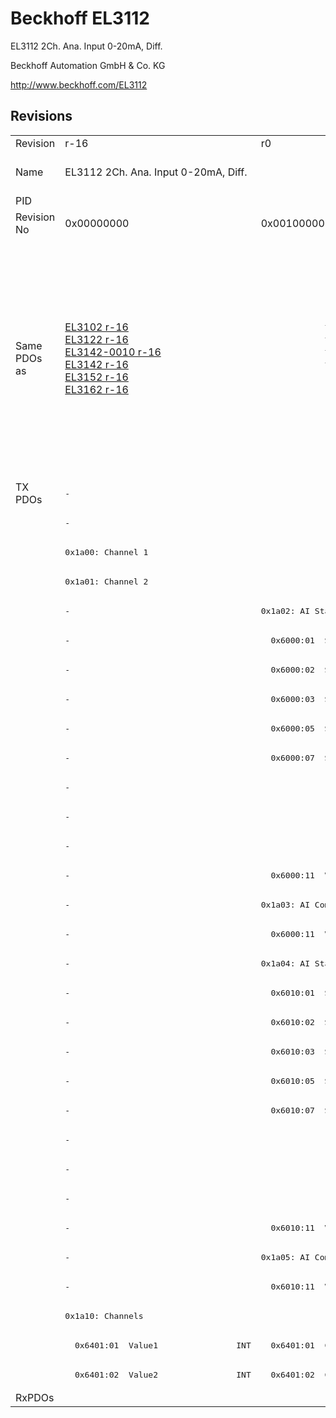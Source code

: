 # Beckhoff EL3112

EL3112 2Ch. Ana. Input 0-20mA, Diff.

Beckhoff Automation GmbH & Co. KG

http://www.beckhoff.com/EL3112

## Revisions
<table>
<tr>
<td>Revision</td>
<td>r-16</td>
<td>r0</td>
<td>r1</td>
<td>r2</td>
<td>r3</td>
<td>r9979</td>
</tr>
<tr>
<td>Name</td>
<td>EL3112 2Ch. Ana. Input 0-20mA, Diff.</td>
<td colspan=4 align="center">EL3112 2Ch. Ana Input 0-20mA, Diff.</td>
<td>EL3112 2Ch. Ana. Input 0-20mA, DIFF</td>
</tr>
<tr>
<td>PID</td>
<td colspan=6 align="center">0x0c283052</td>
</tr>
<tr>
<td>Revision No</td>
<td>0x00000000</td>
<td>0x00100000</td>
<td>0x00110000</td>
<td>0x00120000</td>
<td>0x00130000</td>
<td>0x270b0000</td>
</tr>
<tr>
<td>Same PDOs as</td>
<td><a href="EL3102.md">EL3102 r-16</a><br/><a href="EL3122.md">EL3122 r-16</a><br/><a href="EL3142-0010.md">EL3142-0010 r-16</a><br/><a href="EL3142.md">EL3142 r-16</a><br/><a href="EL3152.md">EL3152 r-16</a><br/><a href="EL3162.md">EL3162 r-16</a></td>
<td colspan=3 align="center"><a href="EL3102.md">EL3102 r0</a><br/><a href="EL3102.md">EL3102 r1</a><br/><a href="EL3102.md">EL3102 r2</a><br/><a href="EL3122.md">EL3122 r0</a><br/><a href="EL3122.md">EL3122 r1</a><br/><a href="EL3122.md">EL3122 r2</a><br/><a href="EL3142-0010.md">EL3142-0010 r0</a><br/><a href="EL3142-0010.md">EL3142-0010 r1</a><br/><a href="EL3142-0010.md">EL3142-0010 r2</a><br/><a href="EL3142-0010.md">EL3142-0010 r3</a><br/><a href="EL3142.md">EL3142 r0</a><br/><a href="EL3142.md">EL3142 r1</a><br/><a href="EL3142.md">EL3142 r2</a><br/><a href="EL3152.md">EL3152 r0</a><br/><a href="EL3152.md">EL3152 r1</a><br/><a href="EL3152.md">EL3152 r2</a><br/><a href="EL3162.md">EL3162 r0</a><br/><a href="EL3162.md">EL3162 r1</a><br/><a href="EL3162.md">EL3162 r2</a></td>
<td><a href="EL3112-0011.md">EL3112-0011 r0</a><br/><a href="EL3122.md">EL3122 r3</a><br/><a href="EL3142-0010.md">EL3142-0010 r4</a><br/><a href="EL3142-0010.md">EL3142-0010 r5</a><br/><a href="EL3142.md">EL3142 r3</a><br/><a href="EL3152.md">EL3152 r3</a><br/><a href="EL3162.md">EL3162 r3</a></td>
<td><a href="EL3122.md">EL3122 r9979</a><br/><a href="EL3142.md">EL3142 r9979</a><br/><a href="EL3142.md">EL3142 r9980</a></td>
</tr>
<tr>
<td rowspan=31 valign=top>TX PDOs</td>
<td colspan=5 align="left"><pre>-</pre></td>
<td><pre>: </pre></td>
<td></td>
</tr>
<tr>
<td colspan=5 align="left"><pre>-</pre></td>
<td><pre>: </pre></td>
</tr>
<tr>
<td colspan=5 align="left"><pre>0x1a00: Channel 1</pre></td>
<td><pre>-</pre></td>
</tr>
<tr>
<td colspan=5 align="left"><pre>0x1a01: Channel 2</pre></td>
<td><pre>-</pre></td>
</tr>
<tr>
<td><pre>-</pre></td>
<td colspan=4 align="left"><pre>0x1a02: AI Standard Channel 1</pre></td>
<td><pre>-</pre></td>
</tr>
<tr>
<td><pre>-</pre></td>
<td colspan=4 align="left"><pre>  0x6000:01  Status__Underrange    BOOL</pre></td>
<td><pre>-</pre></td>
</tr>
<tr>
<td><pre>-</pre></td>
<td colspan=4 align="left"><pre>  0x6000:02  Status__Overrange     BOOL</pre></td>
<td><pre>-</pre></td>
</tr>
<tr>
<td><pre>-</pre></td>
<td colspan=4 align="left"><pre>  0x6000:03  Status__Limit 1       BIT2</pre></td>
<td><pre>-</pre></td>
</tr>
<tr>
<td><pre>-</pre></td>
<td colspan=4 align="left"><pre>  0x6000:05  Status__Limit 2       BIT2</pre></td>
<td><pre>-</pre></td>
</tr>
<tr>
<td><pre>-</pre></td>
<td colspan=4 align="left"><pre>  0x6000:07  Status__Error         BOOL</pre></td>
<td><pre>-</pre></td>
</tr>
<tr>
<td colspan=4 align="left"><pre>-</pre></td>
<td><pre>  0x6000:0e  Status__Sync error    BOOL</pre></td>
<td><pre>-</pre></td>
</tr>
<tr>
<td colspan=4 align="left"><pre>-</pre></td>
<td><pre>  0x6000:0f  Status__TxPDO State   BOOL</pre></td>
<td><pre>-</pre></td>
</tr>
<tr>
<td colspan=4 align="left"><pre>-</pre></td>
<td><pre>  0x6000:10  Status__TxPDO Toggle  BOOL</pre></td>
<td><pre>-</pre></td>
</tr>
<tr>
<td><pre>-</pre></td>
<td colspan=4 align="left"><pre>  0x6000:11  Value                 INT</pre></td>
<td><pre>-</pre></td>
</tr>
<tr>
<td><pre>-</pre></td>
<td colspan=4 align="left"><pre>0x1a03: AI Compact Channel 1</pre></td>
<td><pre>-</pre></td>
</tr>
<tr>
<td><pre>-</pre></td>
<td colspan=4 align="left"><pre>  0x6000:11  Value                 INT</pre></td>
<td><pre>-</pre></td>
</tr>
<tr>
<td><pre>-</pre></td>
<td colspan=4 align="left"><pre>0x1a04: AI Standard Channel 2</pre></td>
<td><pre>-</pre></td>
</tr>
<tr>
<td><pre>-</pre></td>
<td colspan=4 align="left"><pre>  0x6010:01  Status__Underrange    BOOL</pre></td>
<td><pre>-</pre></td>
</tr>
<tr>
<td><pre>-</pre></td>
<td colspan=4 align="left"><pre>  0x6010:02  Status__Overrange     BOOL</pre></td>
<td><pre>-</pre></td>
</tr>
<tr>
<td><pre>-</pre></td>
<td colspan=4 align="left"><pre>  0x6010:03  Status__Limit 1       BIT2</pre></td>
<td><pre>-</pre></td>
</tr>
<tr>
<td><pre>-</pre></td>
<td colspan=4 align="left"><pre>  0x6010:05  Status__Limit 2       BIT2</pre></td>
<td><pre>-</pre></td>
</tr>
<tr>
<td><pre>-</pre></td>
<td colspan=4 align="left"><pre>  0x6010:07  Status__Error         BOOL</pre></td>
<td><pre>-</pre></td>
</tr>
<tr>
<td colspan=4 align="left"><pre>-</pre></td>
<td><pre>  0x6010:0e  Status__Sync error    BOOL</pre></td>
<td><pre>-</pre></td>
</tr>
<tr>
<td colspan=4 align="left"><pre>-</pre></td>
<td><pre>  0x6010:0f  Status__TxPDO State   BOOL</pre></td>
<td><pre>-</pre></td>
</tr>
<tr>
<td colspan=4 align="left"><pre>-</pre></td>
<td><pre>  0x6010:10  Status__TxPDO Toggle  BOOL</pre></td>
<td><pre>-</pre></td>
</tr>
<tr>
<td><pre>-</pre></td>
<td colspan=4 align="left"><pre>  0x6010:11  Value                 INT</pre></td>
<td><pre>-</pre></td>
</tr>
<tr>
<td><pre>-</pre></td>
<td colspan=4 align="left"><pre>0x1a05: AI Compact Channel 2</pre></td>
<td><pre>-</pre></td>
</tr>
<tr>
<td><pre>-</pre></td>
<td colspan=4 align="left"><pre>  0x6010:11  Value                 INT</pre></td>
<td><pre>-</pre></td>
</tr>
<tr>
<td colspan=5 align="left"><pre>0x1a10: Channels</pre></td>
<td><pre>-</pre></td>
</tr>
<tr>
<td><pre>  0x6401:01  Value1                INT</pre></td>
<td colspan=3 align="left"><pre>  0x6401:01  Channel 1             INT</pre></td>
<td colspan=2 align="left"><pre>-</pre></td>
</tr>
<tr>
<td><pre>  0x6401:02  Value2                INT</pre></td>
<td colspan=3 align="left"><pre>  0x6401:02  Channel 2             INT</pre></td>
<td colspan=2 align="left"><pre>-</pre></td>
</tr>
<tr>
<td>RxPDOs</td>
<td colspan=6 align="left"></td>
</tr>
</table>
